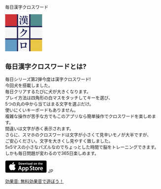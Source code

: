 # 
毎日漢字クロスワード

![alt](images/kanji_icon.png)


## 毎日漢字クロスワードとは?

毎日シリーズ第2弾今度は漢字クロスワード!  
今回犬を搭載しました。  
毎日クリアするたびに犬が大きくなります。  
プレイ方法は四角形の白マスをタッチしてキーを選び、  
5つの丸の中から当てはまる文字を選ぶだけ。  
使いにくいキーボードもありません。  
複雑な操作が苦手な方でもこのアプリなら簡単操作でクロスワードを楽しめます。  
間違いは文字が赤く表示されます。  
さらに、スマホのクロスワードは文字が小さくて見辛いモノが大半ですが、  
ご安心ください。文字を大きくし見やすく致しました。  
5x5マスの小さなパズルなのでちょっとした時間で脳をトレーニングできます。  
しかも毎日問題が変わるので365日楽しめます。



[![jp](images/store.png)](https://itunes.apple.com/jp/app/%E6%AF%8E%E6%97%A5%E6%BC%A2%E5%AD%97%E3%82%AF%E3%83%AD%E3%82%B9%E3%83%AF%E3%83%BC%E3%83%89/id1293691003?l=ja&amp;ls=1&amp;mt=8) JP


[効果音: 無料効果音で遊ぼう！](http://taira-komori.jpn.org/freesound.html)